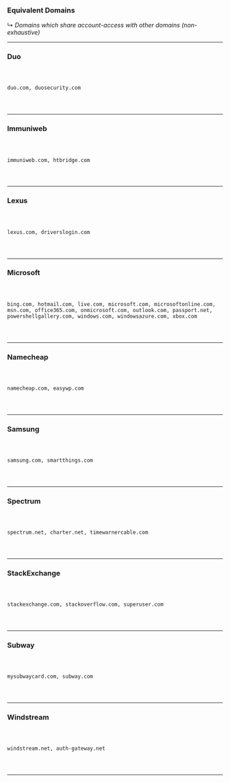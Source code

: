 <!-- ------------------------------------------------------------ ---

This file (on GitHub):

	https://github.com/mcavallo-git/Coding/blob/master/http/equivalent_domains.md

--- ------------------------------------------------------------- -->

<h3>Equivalent Domains</h3>
↳ <i>Domains which share account-access with other domains (non-exhaustive)</i>
<hr />

<!-- ------------------------------------------------------------ -->

<h3>Duo</h3>
<pre><code>

duo.com,
duosecurity.com

</code></pre>
<hr />

<!-- ------------------------------------------------------------ -->

<h3>Immuniweb</h3>
<pre><code>

immuniweb.com,
htbridge.com

</code></pre>
<hr />

<!-- ------------------------------------------------------------ -->

<h3>Lexus</h3>
<pre><code>

lexus.com,
driverslogin.com

</code></pre>
<hr />

<!-- ------------------------------------------------------------ -->

<h3>Microsoft</h3>
<pre><code>

bing.com,
hotmail.com,
live.com,
microsoft.com,
microsoftonline.com,
msn.com,
office365.com,
onmicrosoft.com,
outlook.com,
passport.net,
powershellgallery.com,
windows.com,
windowsazure.com,
xbox.com

</code></pre>
<hr />

<!-- ------------------------------------------------------------ -->

<h3>Namecheap</h3>
<pre><code>

namecheap.com,
easywp.com

</code></pre>
<hr />

<!-- ------------------------------------------------------------ -->

<h3>Samsung</h3>
<pre><code>

samsung.com,
smartthings.com

</code></pre>
<hr />

<!-- ------------------------------------------------------------ -->

<h3>Spectrum</h3>
<pre><code>

spectrum.net,
charter.net,
timewarnercable.com

</code></pre>
<hr />

<!-- ------------------------------------------------------------ -->

<h3>StackExchange</h3>
<pre><code>

stackexchange.com,
stackoverflow.com,
superuser.com

</code></pre>
<hr />


<!-- ------------------------------------------------------------ -->

<h3>Subway</h3>
<pre><code>

mysubwaycard.com,
subway.com

</code></pre>
<hr />

<!-- ------------------------------------------------------------ -->

<h3>Windstream</h3>
<pre><code>

windstream.net,
auth-gateway.net

</code></pre>
<hr />

<!-- ------------------------------------------------------------ -->
